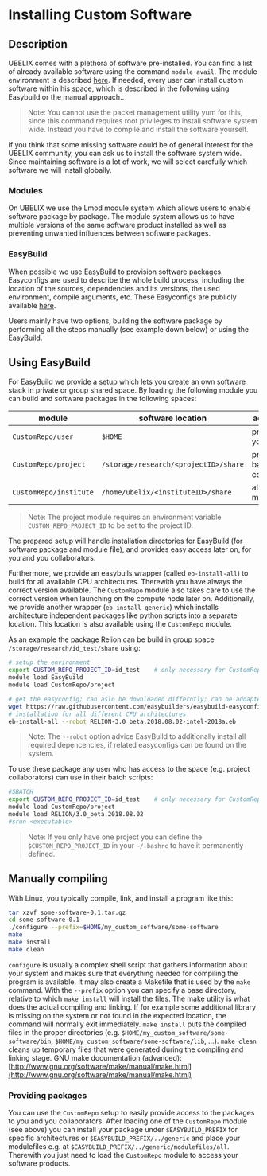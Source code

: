 # Installing Custom Software

## Description

UBELIX comes with a plethora of software pre-installed. 
You can find a list of already available software using the command `module avail`. The module environment is described [here](pre-installed-software.md). 
If needed, every user can install custom software within his space, which is described in the following using Easybuild or the manual approach..

> Note: You cannot use the packet management utility yum for this, since this command requires root privileges to install software system wide. 
> Instead you have to compile and install the software yourself. 

If you think that some missing software could be of general interest for the UBELIX community, you can ask us to install the software system wide. 
Since maintaining software is a lot of work, we will select carefully which software we will install globally.

### Modules
On UBELIX we use the Lmod module system which allows users to enable software package by package. 
The module system allows us to have multiple versions of the same software product installed as well as preventing unwanted influences between software packages.

### EasyBuild
When possible we use [EasyBuild](https://easybuild.readthedocs.io/en/latest/) to provision software packages. 
Easyconfigs are used to describe the whole build process, including the location of the sources, dependencies and its versions, the used environment, compile arguments, etc. 
These Easyconfigs are publicly available [here](https://github.com/easybuilders/easybuild-easyconfigs). 

Users mainly have two options, building the software package by performing all the steps manually (see example down below) or using the EasyBuild.

## Using EasyBuild
For EasyBuild we provide a setup which lets you create an own software stack in private or group shared space. 
By loading the following module you can build and software packages in the following spaces:

| module | software location | accessiblity |
|--------|-------------------|--------------|
|`CustomRepo/user`| `$HOME` | private to you |
|`CustomRepo/project`| `/storage/research/<projectID>/share` | project based, with collaborators |
|`CustomRepo/institute`| `/home/ubelix/<instituteID>/share` | all institute members |

> Note: The project module requires an environment variable `CUSTOM_REPO_PROJECT_ID` to be set to the project ID.

The prepared setup will handle installation directories for EasyBuild (for software package and module file), and provides easy access later on, for you and you collaborators.

Furthermore, we provide an easybuils wrapper (called `eb-install-all`) to build for all available CPU architectures. Therewith you have always the correct version available. The `CustomRepo` module also takes care to use the correct version when launching on the compute node later on. 
Additionally, we provide another wrapper (`eb-install-generic`) which installs architecture independent packages like python scripts into a separate location. This location is also available using the `CustomRepo` module.

As an example the package Relion can be build in group space `/storage/research/id_test/share` using:

```Bash
# setup the environment
export CUSTOM_REPO_PROJECT_ID=id_test    # only necessary for CustomRepo/project
module load EasyBuild
module load CustomRepo/project

# get the easyconfig; can aslo be downloaded differntly; can be addapted e.g. for a different version number
wget https://raw.githubusercontent.com/easybuilders/easybuild-easyconfigs/4.1.x/easybuild/easyconfigs/r/RELION/RELION-3.0_beta.2018.08.02-intel-2018a.eb
# installation for all different CPU architectures
eb-install-all --robot RELION-3.0_beta.2018.08.02-intel-2018a.eb
```
> Note: The `--robot` option advice EasyBuild to additionally install all required depencencies, if related easyconfigs can be found on the system.

To use these package any user who has access to the space (e.g. project collaborators) can use in their batch scripts:

```Bash
#SBATCH 
export CUSTOM_REPO_PROJECT_ID=id_test    # only necessary for CustomRepo/project
module load CustomRepo/project
module load RELION/3.0_beta.2018.08.02
#srun <executable>
```

> Note: If you only have one project you can define the `$CUSTOM_REPO_PROJECT_ID` in your `~/.bashrc` to have it permanently defined.

## Manually compiling
With Linux, you typically compile, link, and install a program like this:

```Bash
tar xzvf some-software-0.1.tar.gz
cd some-software-0.1
./configure --prefix=$HOME/my_custom_software/some-software
make
make install
make clean
```

`configure` is usually a complex shell script that gathers information about your system and makes sure that everything needed for compiling the program is available. 
It may also create a Makefile that is used by the `make` command. 
With the `--prefix` option you can specify a base directory, relative to which `make install` will install the files. 
The make utility is what does the actual compiling and linking. 
If for example some additional library is missing on the system or not found in the expected location, the command will normally exit immediately. 
`make install` puts the compiled files in the proper directories (e.g. `$HOME/my_custom_software/some-software/bin`, `$HOME/my_custom_software/some-software/lib`, ...). 
`make clean` cleans up temporary files that were generated during the compiling and linking stage.
GNU make documentation (advanced): [http://www.gnu.org/software/make/manual/make.html](http://www.gnu.org/software/make/manual/make.html)

### Providing packages
You can use the `CustomRepo` setup to easily provide access to the packages to you and you collaborators.
After loading one of the `CustomRepo` module (see above) you can install your package under `$EASYBUILD_PREFIX` for specific architectures or `$EASYBUILD_PREFIX/../generic` and place your modulefiles e.g. at `$EASYBUILD_PREFIX/../generic/modulefiles/all`. Therewith you just need to load the `CustomRepo` module to access your software products. 

